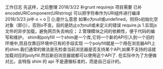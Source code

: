 工作日志 先这样，之后整理
2018/3/22
补grunt requirejs 项目需要 已补
encodeURIComponent(URIstring) 可以把字符串作为URI组件进行编译
2018/3/23
js中 o = o || {};是什么意思
    如果o为null或undefined，则将o初始化空对象（即{}），否则o不变。目的是防止o为null或未定义的错误
require.js
    1.实现js文件的异步加载，避免网页失去响应；
    2.管理模块之间的依赖性，便于代码的编写和维护。
shim和polyfill
    一个shim是一个库,它将一个新的API引入到一个旧的环境中,而且仅靠旧环境中已有的手段实现
    一个polyfill就是一个用在浏览器API上的shim.我们通常的做法是先检查当前浏览器是否支持某个API,如果不支持的话就加载对应的polyfill.然后新旧浏览器就都可以使用这个API了.
    在实际中为了方便做对比，会特指 shim 的 api 不是遵循标准的，而是自己设计的。
